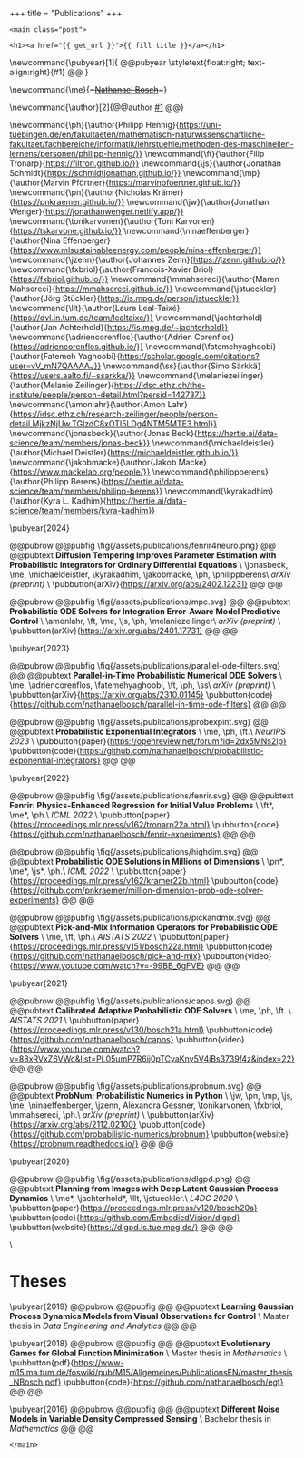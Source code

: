 +++
title = "Publications"
+++

~~~
<main class="post">
~~~

~~~
<h1><a href="{{ get_url }}">{{ fill title }}</a></h1>
~~~

<!-- co-authors: -->


\newcommand{\pubyear}[1]{
@@pubyear
\styletext{float:right; text-align:right}{#1}
@@
}

\newcommand{\me}{~~~<ins>Nathanael Bosch</ins>~~~}

\newcommand{\author}[2]{@@author
[#1](#2)
@@}

\newcommand{\ph}{\author{Philipp Hennig}{https://uni-tuebingen.de/en/fakultaeten/mathematisch-naturwissenschaftliche-fakultaet/fachbereiche/informatik/lehrstuehle/methoden-des-maschinellen-lernens/personen/philipp-hennig/}}
\newcommand{\ft}{\author{Filip Tronarp}{https://filtron.github.io/}}
\newcommand{\js}{\author{Jonathan Schmidt}{https://schmidtjonathan.github.io/}}
\newcommand{\mp}{\author{Marvin Pförtner}{https://marvinpfoertner.github.io/}}
\newcommand{\pn}{\author{Nicholas Krämer}{https://pnkraemer.github.io/}}
\newcommand{\jw}{\author{Jonathan Wenger}{https://jonathanwenger.netlify.app/}}
\newcommand{\tonikarvonen}{\author{Toni Karvonen}{https://tskarvone.github.io/}}
\newcommand{\ninaeffenberger}{\author{Nina Effenberger}{https://www.mlsustainableenergy.com/people/nina-effenberger/}}
\newcommand{\jzenn}{\author{Johannes Zenn}{https://jzenn.github.io/}}
\newcommand{\fxbriol}{\author{Francois-Xavier Briol}{https://fxbriol.github.io/}}
\newcommand{\mmahsereci}{\author{Maren Mahsereci}{https://mmahsereci.github.io/}}
\newcommand{\jstueckler}{\author{Jörg Stückler}{https://is.mpg.de/person/jstueckler}}
\newcommand{\llt}{\author{Laura Leal-Taixé}{https://dvl.in.tum.de/team/lealtaixe/}}
\newcommand{\jachterhold}{\author{Jan Achterhold}{https://is.mpg.de/~jachterhold}}
\newcommand{\adriencorenflos}{\author{Adrien Corenflos}{https://adriencorenflos.github.io/}}
\newcommand{\fatemehyaghoobi}{\author{Fatemeh Yaghoobi}{https://scholar.google.com/citations?user=vV_mN7QAAAAJ}}
\newcommand{\ss}{\author{Simo Särkkä}{https://users.aalto.fi/~ssarkka/}}
\newcommand{\melaniezeilinger}{\author{Melanie Zeilinger}{https://idsc.ethz.ch/the-institute/people/person-detail.html?persid=142737}}
\newcommand{\amonlahr}{\author{Amon Lahr}{https://idsc.ethz.ch/research-zeilinger/people/person-detail.MjkzNjUw.TGlzdC8xOTI5LDg4NTM5MTE3.html}}
\newcommand{\jonasbeck}{\author{Jonas Beck}{https://hertie.ai/data-science/team/members/jonas-beck}}
\newcommand{\michaeldeistler}{\author{Michael Deistler}{https://michaeldeistler.github.io/}}
\newcommand{\jakobmacke}{\author{Jakob Macke}{https://www.mackelab.org/people/}}
\newcommand{\philippberens}{\author{Philipp Berens}{https://hertie.ai/data-science/team/members/philipp-berens}}
\newcommand{\kyrakadhim}{\author{Kyra L. Kadhim}{https://hertie.ai/data-science/team/members/kyra-kadhim}}


\pubyear{2024}

@@pubrow
@@pubfig
    \fig{/assets/publications/fenrir4neuro.png}
@@
@@pubtext
    **Diffusion Tempering Improves Parameter Estimation with Probabilistic Integrators for Ordinary Differential Equations** \\
    \jonasbeck, \me, \michaeldeistler, \kyrakadhim, \jakobmacke, \ph, \philippberens\\
    _arXiv (preprint)_ \\
    \pubbutton{arXiv}{https://arxiv.org/abs/2402.12231}
@@
@@

@@pubrow
@@pubfig
    \fig{/assets/publications/mpc.svg}
@@
@@pubtext
    **Probabilistic ODE Solvers for Integration Error-Aware Model Predictive Control** \\
    \amonlahr, \ft, \me, \js, \ph, \melaniezeilinger\\
    _arXiv (preprint)_ \\
    \pubbutton{arXiv}{https://arxiv.org/abs/2401.17731}
@@
@@

\pubyear{2023}

@@pubrow
@@pubfig
    \fig{/assets/publications/parallel-ode-filters.svg}
@@
@@pubtext
    **Parallel-in-Time Probabilistic Numerical ODE Solvers** \\
    \me, \adriencorenflos, \fatemehyaghoobi, \ft, \ph, \ss\\
    _arXiv (preprint)_ \\
    \pubbutton{arXiv}{https://arxiv.org/abs/2310.01145}
    \pubbutton{code}{https://github.com/nathanaelbosch/parallel-in-time-ode-filters}
@@
@@

@@pubrow
@@pubfig
    \fig{/assets/publications/probexpint.svg}
@@
@@pubtext
    **Probabilistic Exponential Integrators** \\
    \me, \ph, \ft.\\
    _NeurIPS 2023_ \\
    \pubbutton{paper}{https://openreview.net/forum?id=2dx5MNs2Ip}
    \pubbutton{code}{https://github.com/nathanaelbosch/probabilistic-exponential-integrators}
@@
@@

\pubyear{2022}

@@pubrow
@@pubfig
    \fig{/assets/publications/fenrir.svg}
@@
@@pubtext
    **Fenrir: Physics-Enhanced Regression for Initial Value Problems** \\
    \ft\*, \me\*, \ph.\\
    _ICML 2022_ \\
    \pubbutton{paper}{https://proceedings.mlr.press/v162/tronarp22a.html}
    \pubbutton{code}{https://github.com/nathanaelbosch/fenrir-experiments}
@@
@@


@@pubrow
@@pubfig
    \fig{/assets/publications/highdim.svg}
@@
@@pubtext
    **Probabilistic ODE Solutions in Millions of Dimensions** \\
    \pn\*, \me\*, \js\*, \ph.\\
    _ICML 2022_ \\
    \pubbutton{paper}{https://proceedings.mlr.press/v162/kramer22b.html}
    \pubbutton{code}{https://github.com/pnkraemer/million-dimension-prob-ode-solver-experiments}
@@
@@


@@pubrow
@@pubfig
    \fig{/assets/publications/pickandmix.svg}
@@
@@pubtext
    **Pick-and-Mix Information Operators for Probabilistic ODE Solvers** \\
    \me, \ft, \ph.\\
    _AISTATS 2022_ \\
    \pubbutton{paper}{https://proceedings.mlr.press/v151/bosch22a.html}
    \pubbutton{code}{https://github.com/nathanaelbosch/pick-and-mix}
    \pubbutton{video}{https://www.youtube.com/watch?v=-99BB_6gFVE}
@@
@@

\pubyear{2021}

@@pubrow
@@pubfig
    \fig{/assets/publications/capos.svg}
@@
@@pubtext
    **Calibrated Adaptive Probabilistic ODE Solvers** \\
    \me, \ph, \ft. \\
    _AISTATS 2021_ \\
    \pubbutton{paper}{https://proceedings.mlr.press/v130/bosch21a.html}
    \pubbutton{code}{https://github.com/nathanaelbosch/capos}
    \pubbutton{video}{https://www.youtube.com/watch?v=88xRVxZ6VWc&list=PL05umP7R6ij0pTCyaKny5V4iBs3739f4z&index=22}
@@
@@

@@pubrow
@@pubfig
    \fig{/assets/publications/probnum.svg}
@@
@@pubtext
    **ProbNum: Probabilistic Numerics in Python** \\
    \jw, \pn, \mp, \js, \me, \ninaeffenberger, \jzenn, Alexandra Gessner, \tonikarvonen, \fxbriol, \mmahsereci, \ph.\\
    _arXiv (preprint)_ \\
    \pubbutton{arXiv}{https://arxiv.org/abs/2112.02100}
    \pubbutton{code}{https://github.com/probabilistic-numerics/probnum}
    \pubbutton{website}{https://probnum.readthedocs.io/}
@@
@@

\pubyear{2020}

@@pubrow
@@pubfig
    \fig{/assets/publications/dlgpd.png}
@@
@@pubtext
    **Planning from Images with Deep Latent Gaussian Process Dynamics** \\
    \me\*, \jachterhold\*, \llt, \jstueckler.\\
    _L4DC 2020_ \\
    \pubbutton{paper}{https://proceedings.mlr.press/v120/bosch20a}
    \pubbutton{code}{https://github.com/EmbodiedVision/dlgpd}
    \pubbutton{website}{https://dlgpd.is.tue.mpg.de/}
@@
@@

\\

# Theses
\pubyear{2019}
@@pubrow
@@pubfig
@@
@@pubtext
    **Learning Gaussian Process Dynamics Models from Visual Observations for Control** \\
    Master thesis in *Data Engineering and Analytics*
@@
@@

\pubyear{2018}
@@pubrow
@@pubfig
@@
@@pubtext
    **Evolutionary Games for Global Function Minimization** \\
    Master thesis in *Mathematics* \\
    \pubbutton{pdf}{https://www-m15.ma.tum.de/foswiki/pub/M15/Allgemeines/PublicationsEN/master_thesis_NBosch.pdf}
    \pubbutton{code}{https://github.com/nathanaelbosch/egt}
@@
@@

\pubyear{2016}
@@pubrow
@@pubfig
@@
@@pubtext
    **Different Noise Models in Variable Density Compressed Sensing** \\
    Bachelor thesis in *Mathematics*
@@
@@

~~~
</main>
~~~
